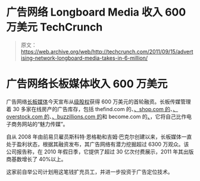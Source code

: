 # 广告网络 Longboard Media 收入 600 万美元 TechCrunch

> 原文：<https://web.archive.org/web/http://techcrunch.com/2011/09/15/advertising-network-longboard-media-takes-in-6-million/>

# 广告网络长板媒体收入 600 万美元

广告网络[长板媒体](https://web.archive.org/web/20230205043318/http://longboardmedia.com/holding/)今天宣布从[级股权](https://web.archive.org/web/20230205043318/http://www.levelequity.com/)获得 600 万美元的首轮融资。长板传媒管理着 30 多家在线房产的广告库存，包括 thefind.com 的、[、shop.com 的](https://web.archive.org/web/20230205043318/http://www.shop.com/)、[、overstock.com 的](https://web.archive.org/web/20230205043318/http://www.overstock.com/)、[、buzzillions.com 的](https://web.archive.org/web/20230205043318/http://www.buzzillions.com/)和 become.com 的[、](https://web.archive.org/web/20230205043318/http://www.become.com/)，它将自己比作电子商务网站的“魅力传媒”。

自从 2008 年由前易贝雇员斯科特·恩格勒和吉姆·巴克尔创建以来，长板媒体一直处于盈利状态，根据其融资发布，其广告网络有潜力挖掘超过 6300 万观众。该公司报告称，在 2010 年假日季，它提供了超过 30 亿次付费展示，2011 年其出版商基数增长了 40%以上。

这家前自举公司计划用这笔钱扩充员工，并进一步投资于广告定位技术。